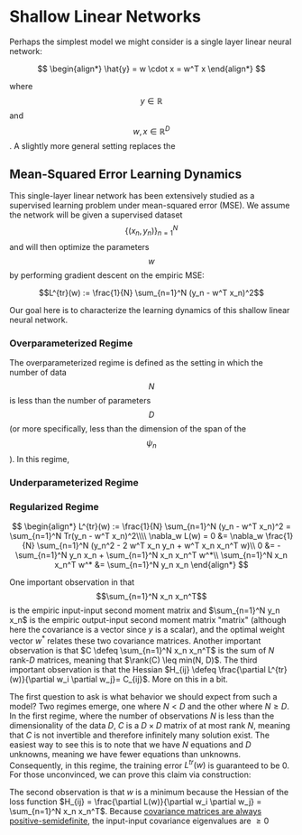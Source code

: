 # Shallow Linear Networks

Perhaps the simplest model we might consider is a single layer linear neural network:

$$
\begin{align*}
\hat{y} = w \cdot x = w^T x
\end{align*}
$$

where $$y \in \mathbb{R}$$ and $$w, x \in \mathbb{R}^{D}$$. A slightly more general setting
replaces the 

## Mean-Squared Error Learning Dynamics

This single-layer linear network has been extensively studied as a supervised learning
problem under mean-squared error (MSE). We assume the network will be given a supervised
dataset $$\{(x_n, y_n) \}_{n=1}^N$$ and will then optimize the parameters
$$w$$ by performing gradient descent on the empiric MSE: 

$$L^{tr}(w) := \frac{1}{N} \sum_{n=1}^N (y_n - w^T x_n)^2$$

Our goal here is to characterize the learning dynamics of this shallow linear neural network. 

### Overparameterized Regime

The overparameterized regime is defined as the setting in which the number of data $$N$$ is
less than the number of parameters $$D$$ (or more specifically, less than the dimension
of the span of the $$\psi_n$$). In this regime, 


### Underparameterized Regime


### Regularized Regime


$$
\begin{align*}
L^{tr}(w) := \frac{1}{N} \sum_{n=1}^N (y_n - w^T x_n)^2 = \sum_{n=1}^N Tr(y_n - w^T x_n)^2\\\\
\nabla_w L(w) = 0 &= \nabla_w \frac{1}{N} \sum_{n=1}^N (y_n^2 - 2 w^T x_n y_n + w^T x_n x_n^T w)\\
0 &= -\sum_{n=1}^N y_n x_n + \sum_{n=1}^N x_n x_n^T w^*\\
\sum_{n=1}^N x_n x_n^T w^* &= \sum_{n=1}^N y_n x_n
\end{align*}
$$

One important observation in that $$\sum_{n=1}^N x_n x_n^T$$ is the empiric input-input
second moment matrix and $\sum_{n=1}^N  y_n x_n$ is the empiric output-input second moment matrix
"matrix" (although here the covariance is a vector since $y$ is a scalar), and the
optimal weight vector $w^*$ relates these two covariance matrices. Another important
observation is that $C \defeq \sum_{n=1}^N x_n x_n^T$ is the sum of $N$ rank-$D$
matrices, meaning that $\rank(C) \leq min(N, D)$. The third important observation is that the
Hessian $H_{ij} \defeq \frac{\partial L^{tr}(w)}{\partial w_i \partial w_j}= C_{ij}$.
More on this in a bit.

The first question to ask is what behavior we should expect from such a model?
Two regimes emerge, one where $N < D$ and the other where $N \geq D$. In the first regime,
where the number of observations $N$ is less than the dimensionality of the data $D$, $C$
is a $D \times D$ matrix of at most rank $N$, meaning that $C$ is not invertible and
therefore infinitely many solution exist. The easiest way to see this
is to note that we have $N$ equations and $D$ unknowns, meaning we have fewer equations
than unknowns. Consequently, in this regime, the training error $L^{tr}(w)$ is guaranteed to be 0.
For those unconvinced, we can prove this claim via construction:

The second observation is that $w$ is a minimum because the Hessian of the loss function
$H_{ij} = \frac{\partial L(w)}{\partial w_i \partial w_j} = \sum_{n=1}^N x_n x_n^T$.
Because <a href="linear_algebra.html#covariance_pos_semidefinite">covariance matrices are always
positive-semidefinite</a>, the input-input covariance eigenvalues are $\geq 0$


